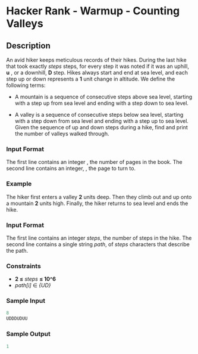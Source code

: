 # Hacker Rank - Warmup - Counting Valleys

## Description


An avid hiker keeps meticulous records of their hikes. During the last hike that took exactly *steps* steps, for every step it was noted if it was an uphill, **u** , or a downhill, **D** step. Hikes always start and end at sea level, and each step up or down represents a **1** unit change in altitude. We define the following terms:

* A mountain is a sequence of consecutive steps above sea level, starting with a step up from sea level and ending with a step down to sea level.

* A valley is a sequence of consecutive steps below sea level, starting with a step down from sea level and ending with a step up to sea level.
Given the sequence of up and down steps during a hike, find and print the number of valleys walked through.
### Input Format

The first line contains an integer , the number of pages in the book.
The second line contains an integer, , the page to turn to.

### Example

The hiker first enters a valley **2** units deep. Then they climb out and up onto a mountain **2** units high. Finally, the hiker returns to sea level and ends the hike.

### Input Format

The first line contains an integer *steps*, the number of steps in the hike.
The second line contains a single string *path*, of *steps* characters that describe the path.

### Constraints

* **2 ≤** *steps* **≤ 10^6**
* *path[i]* ∈ *{UD}*

### Sample Input

```c++
8
UDDDUDUU
```

### Sample Output

```c++
1
```